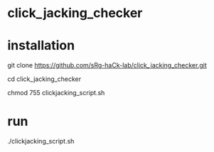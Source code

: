 # click_jacking_checker

# installation

git clone https://github.com/sRg-haCk-lab/click_jacking_checker.git

cd click_jacking_checker

chmod 755 clickjacking_script.sh

# run
./clickjacking_script.sh
